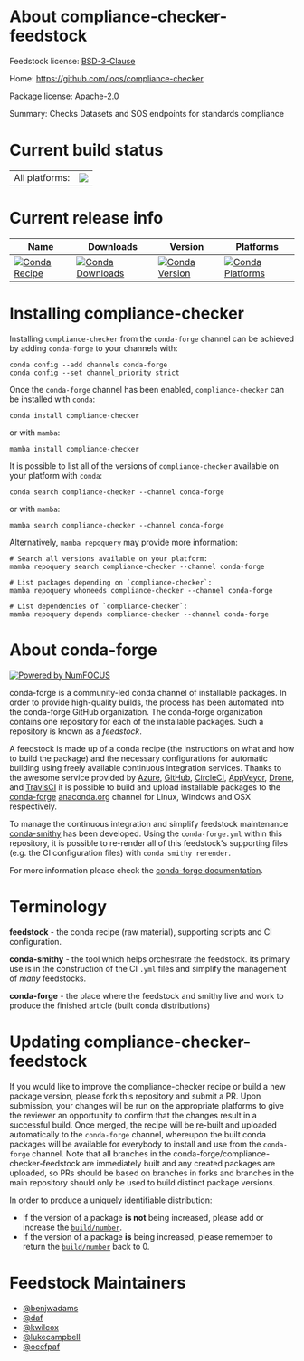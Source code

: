 About compliance-checker-feedstock
==================================

Feedstock license: [BSD-3-Clause](https://github.com/conda-forge/compliance-checker-feedstock/blob/main/LICENSE.txt)

Home: https://github.com/ioos/compliance-checker

Package license: Apache-2.0

Summary: Checks Datasets and SOS endpoints for standards compliance

Current build status
====================


<table><tr><td>All platforms:</td>
    <td>
      <a href="https://dev.azure.com/conda-forge/feedstock-builds/_build/latest?definitionId=5112&branchName=main">
        <img src="https://dev.azure.com/conda-forge/feedstock-builds/_apis/build/status/compliance-checker-feedstock?branchName=main">
      </a>
    </td>
  </tr>
</table>

Current release info
====================

| Name | Downloads | Version | Platforms |
| --- | --- | --- | --- |
| [![Conda Recipe](https://img.shields.io/badge/recipe-compliance--checker-green.svg)](https://anaconda.org/conda-forge/compliance-checker) | [![Conda Downloads](https://img.shields.io/conda/dn/conda-forge/compliance-checker.svg)](https://anaconda.org/conda-forge/compliance-checker) | [![Conda Version](https://img.shields.io/conda/vn/conda-forge/compliance-checker.svg)](https://anaconda.org/conda-forge/compliance-checker) | [![Conda Platforms](https://img.shields.io/conda/pn/conda-forge/compliance-checker.svg)](https://anaconda.org/conda-forge/compliance-checker) |

Installing compliance-checker
=============================

Installing `compliance-checker` from the `conda-forge` channel can be achieved by adding `conda-forge` to your channels with:

```
conda config --add channels conda-forge
conda config --set channel_priority strict
```

Once the `conda-forge` channel has been enabled, `compliance-checker` can be installed with `conda`:

```
conda install compliance-checker
```

or with `mamba`:

```
mamba install compliance-checker
```

It is possible to list all of the versions of `compliance-checker` available on your platform with `conda`:

```
conda search compliance-checker --channel conda-forge
```

or with `mamba`:

```
mamba search compliance-checker --channel conda-forge
```

Alternatively, `mamba repoquery` may provide more information:

```
# Search all versions available on your platform:
mamba repoquery search compliance-checker --channel conda-forge

# List packages depending on `compliance-checker`:
mamba repoquery whoneeds compliance-checker --channel conda-forge

# List dependencies of `compliance-checker`:
mamba repoquery depends compliance-checker --channel conda-forge
```


About conda-forge
=================

[![Powered by
NumFOCUS](https://img.shields.io/badge/powered%20by-NumFOCUS-orange.svg?style=flat&colorA=E1523D&colorB=007D8A)](https://numfocus.org)

conda-forge is a community-led conda channel of installable packages.
In order to provide high-quality builds, the process has been automated into the
conda-forge GitHub organization. The conda-forge organization contains one repository
for each of the installable packages. Such a repository is known as a *feedstock*.

A feedstock is made up of a conda recipe (the instructions on what and how to build
the package) and the necessary configurations for automatic building using freely
available continuous integration services. Thanks to the awesome service provided by
[Azure](https://azure.microsoft.com/en-us/services/devops/), [GitHub](https://github.com/),
[CircleCI](https://circleci.com/), [AppVeyor](https://www.appveyor.com/),
[Drone](https://cloud.drone.io/welcome), and [TravisCI](https://travis-ci.com/)
it is possible to build and upload installable packages to the
[conda-forge](https://anaconda.org/conda-forge) [anaconda.org](https://anaconda.org/)
channel for Linux, Windows and OSX respectively.

To manage the continuous integration and simplify feedstock maintenance
[conda-smithy](https://github.com/conda-forge/conda-smithy) has been developed.
Using the ``conda-forge.yml`` within this repository, it is possible to re-render all of
this feedstock's supporting files (e.g. the CI configuration files) with ``conda smithy rerender``.

For more information please check the [conda-forge documentation](https://conda-forge.org/docs/).

Terminology
===========

**feedstock** - the conda recipe (raw material), supporting scripts and CI configuration.

**conda-smithy** - the tool which helps orchestrate the feedstock.
                   Its primary use is in the construction of the CI ``.yml`` files
                   and simplify the management of *many* feedstocks.

**conda-forge** - the place where the feedstock and smithy live and work to
                  produce the finished article (built conda distributions)


Updating compliance-checker-feedstock
=====================================

If you would like to improve the compliance-checker recipe or build a new
package version, please fork this repository and submit a PR. Upon submission,
your changes will be run on the appropriate platforms to give the reviewer an
opportunity to confirm that the changes result in a successful build. Once
merged, the recipe will be re-built and uploaded automatically to the
`conda-forge` channel, whereupon the built conda packages will be available for
everybody to install and use from the `conda-forge` channel.
Note that all branches in the conda-forge/compliance-checker-feedstock are
immediately built and any created packages are uploaded, so PRs should be based
on branches in forks and branches in the main repository should only be used to
build distinct package versions.

In order to produce a uniquely identifiable distribution:
 * If the version of a package **is not** being increased, please add or increase
   the [``build/number``](https://docs.conda.io/projects/conda-build/en/latest/resources/define-metadata.html#build-number-and-string).
 * If the version of a package **is** being increased, please remember to return
   the [``build/number``](https://docs.conda.io/projects/conda-build/en/latest/resources/define-metadata.html#build-number-and-string)
   back to 0.

Feedstock Maintainers
=====================

* [@benjwadams](https://github.com/benjwadams/)
* [@daf](https://github.com/daf/)
* [@kwilcox](https://github.com/kwilcox/)
* [@lukecampbell](https://github.com/lukecampbell/)
* [@ocefpaf](https://github.com/ocefpaf/)


<!-- dummy commit to enable rerendering -->

